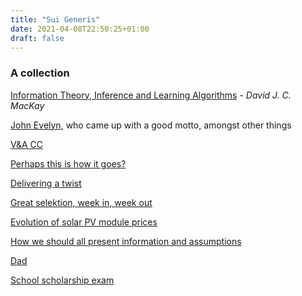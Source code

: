 ```yaml
---
title: "Sui Generis"
date: 2021-04-08T22:50:25+01:00
draft: false
---
```


### A collection
<!--more-->

[Information Theory, Inference and Learning Algorithms](http://www.inference.org.uk/itprnn/book.pdf) - *David J. C. MacKay*

[John Evelyn](https://en.wikipedia.org/wiki/John_Evelyn), who came up with a good motto, amongst other things

[V&A CC](http://vacricket.com/)

[Perhaps this is how it goes?](https://www.multivax.com/last_question.html)

[Delivering a twist](https://www.lesswrong.com/posts/5wMcKNAwB6X4mp9og/that-alien-message)

[Great selektion, week in, week out](https://www.bbc.co.uk/programmes/b01fm4ss)

[Evolution of solar PV module prices](https://ourworldindata.org/grapher/solar-pv-prices?yScale=log)

[How we should all present information and assumptions](http://worrydream.com/ClimateChange/#media-debate)

[Dad](https://www.poetryfoundation.org/poems/46461/those-winter-sundays)

[School scholarship exam](https://www.poetryfoundation.org/poems/53744/adlestrop)